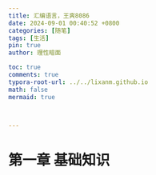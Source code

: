 ```yaml
---
title: 汇编语言，王爽8086
date: 2024-09-01 00:40:52 +0800
categories: [随笔]
tags: [生活]
pin: true
author: 理性暗面

toc: true
comments: true
typora-root-url: ../../lixanm.github.io
math: false
mermaid: true



---
```


# 第一章   基础知识





